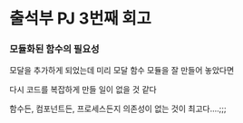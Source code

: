 # 출석부 PJ 3번째 회고
### 모듈화된 함수의 필요성
모달을 추가하게 되었는데 미리 모달 함수 모듈을 잘 만들어 놓았다면

다시 코드를 복잡하게 만들 일이 없을 것 같다

함수든, 컴포넌트든, 프로세스든지 의존성이 없는 것이 최고다....;;;